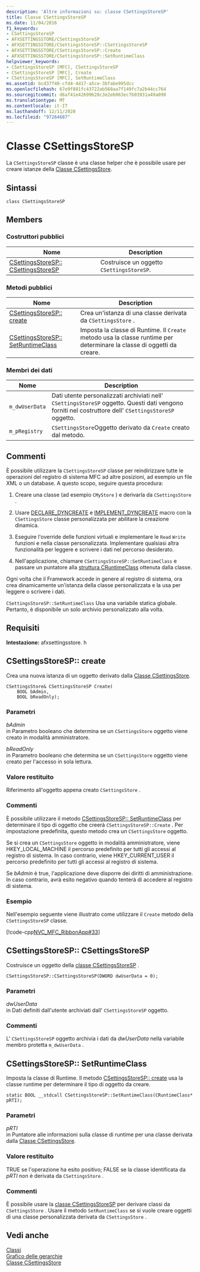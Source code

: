 ```yaml
---
description: 'Altre informazioni su: classe CSettingsStoreSP'
title: Classe CSettingsStoreSP
ms.date: 11/04/2016
f1_keywords:
- CSettingsStoreSP
- AFXSETTINGSSTORE/CSettingsStoreSP
- AFXSETTINGSSTORE/CSettingsStoreSP::CSettingsStoreSP
- AFXSETTINGSSTORE/CSettingsStoreSP::Create
- AFXSETTINGSSTORE/CSettingsStoreSP::SetRuntimeClass
helpviewer_keywords:
- CSettingsStoreSP [MFC], CSettingsStoreSP
- CSettingsStoreSP [MFC], Create
- CSettingsStoreSP [MFC], SetRuntimeClass
ms.assetid: bcd37f40-cfd4-4d17-a5ce-3bfabe995dcc
ms.openlocfilehash: 67e9f881fc43722ab568aa7f149fc7a2b44cc764
ms.sourcegitcommit: d6af41e42699628c3e2e6063ec7b03931a49a098
ms.translationtype: MT
ms.contentlocale: it-IT
ms.lasthandoff: 12/11/2020
ms.locfileid: "97264687"
---
```

# <a name="csettingsstoresp-class"></a>Classe CSettingsStoreSP

La `CSettingsStoreSP` classe è una classe helper che è possibile usare per creare istanze della [Classe CSettingsStore](../../mfc/reference/csettingsstore-class.md).

## <a name="syntax"></a>Sintassi

```
class CSettingsStoreSP
```

## <a name="members"></a>Members

### <a name="public-constructors"></a>Costruttori pubblici

|Nome|Description|
|----------|-----------------|
|[CSettingsStoreSP:: CSettingsStoreSP](#csettingsstoresp)|Costruisce un oggetto `CSettingsStoreSP`.|

### <a name="public-methods"></a>Metodi pubblici

|Nome|Description|
|----------|-----------------|
|[CSettingsStoreSP:: create](#create)|Crea un'istanza di una classe derivata da `CSettingsStore` .|
|[CSettingsStoreSP:: SetRuntimeClass](#setruntimeclass)|Imposta la classe di Runtime. Il `Create` metodo usa la classe runtime per determinare la classe di oggetti da creare.|

### <a name="data-members"></a>Membri dei dati

|Nome|Description|
|----------|-----------------|
|`m_dwUserData`|Dati utente personalizzati archiviati nell' `CSettingsStoreSP` oggetto. Questi dati vengono forniti nel costruttore dell' `CSettingsStoreSP` oggetto.|
|`m_pRegistry`|`CSettingsStore`Oggetto derivato da `Create` creato dal metodo.|

## <a name="remarks"></a>Commenti

È possibile utilizzare la `CSettingsStoreSP` classe per reindirizzare tutte le operazioni del registro di sistema MFC ad altre posizioni, ad esempio un file XML o un database. A questo scopo, seguire questa procedura:

1. Creare una classe (ad esempio `CMyStore` ) e derivarla da `CSettingsStore` .

1. Usare [DECLARE_DYNCREATE](run-time-object-model-services.md#declare_dyncreate) e [IMPLEMENT_DYNCREATE](run-time-object-model-services.md#implement_dyncreate) macro con la `CSettingsStore` classe personalizzata per abilitare la creazione dinamica.

1. Eseguire l'override delle funzioni virtuali e implementare le `Read` `Write` funzioni e nella classe personalizzata. Implementare qualsiasi altra funzionalità per leggere e scrivere i dati nel percorso desiderato.

1. Nell'applicazione, chiamare `CSettingsStoreSP::SetRuntimeClass` e passare un puntatore alla [struttura CRuntimeClass](../../mfc/reference/cruntimeclass-structure.md) ottenuta dalla classe.

Ogni volta che il Framework accede in genere al registro di sistema, ora crea dinamicamente un'istanza della classe personalizzata e la usa per leggere o scrivere i dati.

`CSettingsStoreSP::SetRuntimeClass` Usa una variabile statica globale. Pertanto, è disponibile un solo archivio personalizzato alla volta.

## <a name="requirements"></a>Requisiti

**Intestazione:** afxsettingsstore. h

## <a name="csettingsstorespcreate"></a><a name="create"></a> CSettingsStoreSP:: create

Crea una nuova istanza di un oggetto derivato dalla [Classe CSettingsStore](../../mfc/reference/csettingsstore-class.md).

```
CSettingsStore& CSettingsStoreSP Create(
    BOOL bAdmin,
    BOOL bReadOnly);
```

### <a name="parameters"></a>Parametri

*bAdmin*<br/>
in Parametro booleano che determina se un `CSettingsStore` oggetto viene creato in modalità amministratore.

*bReadOnly*<br/>
in Parametro booleano che determina se un `CSettingsStore` oggetto viene creato per l'accesso in sola lettura.

### <a name="return-value"></a>Valore restituito

Riferimento all'oggetto appena creato `CSettingsStore` .

### <a name="remarks"></a>Commenti

È possibile utilizzare il metodo [CSettingsStoreSP:: SetRuntimeClass](#setruntimeclass) per determinare il tipo di oggetto che creerà `CSettingsStoreSP::Create` . Per impostazione predefinita, questo metodo crea un `CSettingsStore` oggetto.

Se si crea un `CSettingsStore` oggetto in modalità amministratore, viene HKEY_LOCAL_MACHINE il percorso predefinito per tutti gli accessi al registro di sistema. In caso contrario, viene HKEY_CURRENT_USER il percorso predefinito per tutti gli accessi al registro di sistema.

Se *bAdmin* è true, l'applicazione deve disporre dei diritti di amministrazione. In caso contrario, avrà esito negativo quando tenterà di accedere al registro di sistema.

### <a name="example"></a>Esempio

Nell'esempio seguente viene illustrato come utilizzare il `Create` metodo della `CSettingsStoreSP` classe.

[!code-cpp[NVC_MFC_RibbonApp#33](../../mfc/reference/codesnippet/cpp/csettingsstoresp-class_1.cpp)]

## <a name="csettingsstorespcsettingsstoresp"></a><a name="csettingsstoresp"></a> CSettingsStoreSP:: CSettingsStoreSP

Costruisce un oggetto della [classe CSettingsStoreSP](../../mfc/reference/csettingsstoresp-class.md) .

```
CSettingsStoreSP::CSettingsStoreSP(DWORD dwUserData = 0);
```

### <a name="parameters"></a>Parametri

*dwUserData*<br/>
in Dati definiti dall'utente archiviati dall' `CSettingsStoreSP` oggetto.

### <a name="remarks"></a>Commenti

L' `CSettingsStoreSP` oggetto archivia i dati da *dwUserData* nella variabile membro protetta `m_dwUserData` .

## <a name="csettingsstorespsetruntimeclass"></a><a name="setruntimeclass"></a> CSettingsStoreSP:: SetRuntimeClass

Imposta la classe di Runtime. Il metodo [CSettingsStoreSP:: create](#create) usa la classe runtime per determinare il tipo di oggetto da creare.

```
static BOOL __stdcall CSettingsStoreSP::SetRuntimeClass(CRuntimeClass* pRTI);
```

### <a name="parameters"></a>Parametri

*pRTI*<br/>
in Puntatore alle informazioni sulla classe di runtime per una classe derivata dalla [Classe CSettingsStore](../../mfc/reference/csettingsstore-class.md).

### <a name="return-value"></a>Valore restituito

TRUE se l'operazione ha esito positivo; FALSE se la classe identificata da *pRTI* non è derivata da `CSettingsStore` .

### <a name="remarks"></a>Commenti

È possibile usare la [classe CSettingsStoreSP](../../mfc/reference/csettingsstoresp-class.md) per derivare classi da `CSettingsStore` . Usare il metodo `SetRuntimeClass` se si vuole creare oggetti di una classe personalizzata derivata da `CSettingsStore` .

## <a name="see-also"></a>Vedi anche

[Classi](../../mfc/reference/mfc-classes.md)<br/>
[Grafico delle gerarchie](../../mfc/hierarchy-chart.md)<br/>
[Classe CSettingsStore](../../mfc/reference/csettingsstore-class.md)
